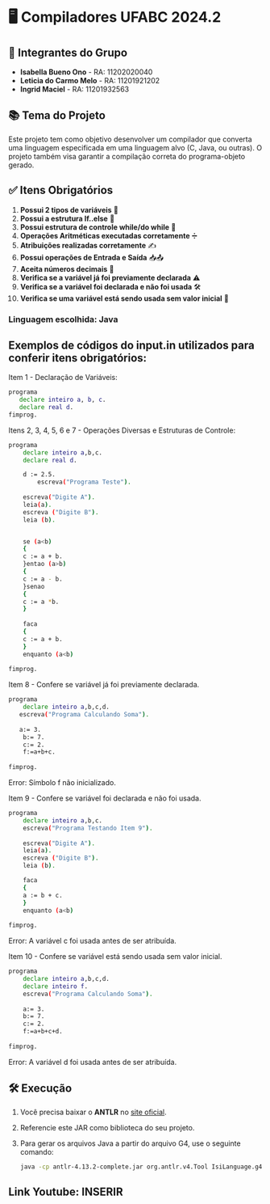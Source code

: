 # 🖥️ Compiladores UFABC 2024.2

## 👥 Integrantes do Grupo
- **Isabella Bueno Ono** - RA: 11202020040
- **Leticia do Carmo Melo** - RA: 11201921202
- **Ingrid Maciel** - RA: 11201932563

## 📚 Tema do Projeto
Este projeto tem como objetivo desenvolver um compilador que converta uma linguagem especificada em uma linguagem alvo (C, Java, ou outras). O projeto também visa garantir a compilação correta do programa-objeto gerado.

## ✅ Itens Obrigatórios
1. **Possui 2 tipos de variáveis** 📝
2. **Possui a estrutura If..else** 🔄
3. **Possui estrutura de controle while/do while** 🔁
4. **Operações Aritméticas executadas corretamente** ➗
5. **Atribuições realizadas corretamente** ✍️
6. **Possui operações de Entrada e Saída** 📥📤
7. **Aceita números decimais** 🔢
8. **Verifica se a variável já foi previamente declarada** ⚠️
9. **Verifica se a variável foi declarada e não foi usada** 🛠️
10. **Verifica se uma variável está sendo usada sem valor inicial** 🚫

### Linguagem escolhida: Java 

## Exemplos de códigos do input.in utilizados para conferir itens obrigatórios:
Item 1 - Declaração de Variáveis:
```bash
programa
   declare inteiro a, b, c.
   declare real d.
fimprog.
```
Itens 2, 3, 4, 5, 6 e 7 - Operações Diversas e Estruturas de Controle:
```bash
programa
	declare inteiro a,b,c.
 	declare real d.

  	d := 2.5.
    	escreva("Programa Teste").
     
	escreva("Digite A").
	leia(a).
	escreva ("Digite B").
	leia (b).


	se (a<b)
	{
	c := a + b.
	}entao (a>b)
	{
 	c := a - b.
	}senao
	{
	c := a *b.
	}
	
	faca
	{
 	c := a + b.
	}
	enquanto (a<b)
	
fimprog.
```

Item 8 - Confere se variável já foi previamente declarada.
```bash
programa
	declare inteiro a,b,c,d.
   escreva("Programa Calculando Soma").
    
   a:= 3.
	b:= 7.
	c:= 2.
	f:=a+b+c.
	
fimprog.
```
Error: Símbolo f não inicializado.

Item 9 - Confere se variável foi declarada e não foi usada.
```bash
programa
	declare inteiro a,b,c.
    escreva("Programa Testando Item 9").
     
	escreva("Digite A").
	leia(a).
	escreva ("Digite B").
	leia (b).

	faca
	{
 	a := b + c.
	}
	enquanto (a<b)
	
fimprog.
```
Error: A variável c foi usada antes de ser atribuída.

Item 10 - Confere se variável está sendo usada sem valor inicial.
```bash
programa
	declare inteiro a,b,c,d.
	declare inteiro f.
    escreva("Programa Calculando Soma").
    
    a:= 3.
	b:= 7.
	c:= 2.
	f:=a+b+c+d.
	
fimprog.

```
Error: A variável d foi usada antes de ser atribuída.


## 🛠️ Execução

1. Você precisa baixar o **ANTLR** no [site oficial](https://www.antlr.org/download/antlr-4.13.2-complete.jar).
   
2. Referencie este JAR como biblioteca do seu projeto.

3. Para gerar os arquivos Java a partir do arquivo G4, use o seguinte comando:
   ```bash
   java -cp antlr-4.13.2-complete.jar org.antlr.v4.Tool IsiLanguage.g4 -o src/io/compiler/core -package io.compiler.core
   ```

## Link Youtube: INSERIR
